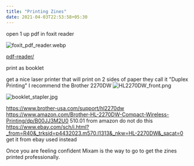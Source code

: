 ```yaml
---
title: "Printing Zines"
date: 2021-04-03T22:53:58+05:30
---
```



open 1 up pdf in foxit reader

![foxit_pdf_reader.webp](/images/foxit_pdf_reader.webp)

[pdf-reader/](https://www.foxit.com/pdf-reader/)


print as booklet

get a nice laser printer that will print on 2 sides of paper they call it "Duplex Printing" I recommend the Brother 2270DW ![HL2270DW_front.png](/images/HL2270DW_front.png)

![booklet_stapler.jpg](/images/booklet_stapler.jpg)

https://www.brother-usa.com/support/hl2270dw
https://www.amazon.com/Brother-HL-2270DW-Compact-Wireless-Printing/dp/B00JJ3M2U0
510.01 from amazon do not do this 
https://www.ebay.com/sch/i.html?_from=R40&_trksid=p4432023.m570.l1313&_nkw=HL-2270DW&_sacat=0
get it from ebay used instead

Once you are feeling confident Mixam is the way to go to get the zines printed professionally.

